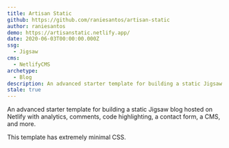 ```yaml
---
title: Artisan Static
github: https://github.com/raniesantos/artisan-static
author: raniesantos
demo: https://artisanstatic.netlify.app/
date: 2020-06-03T00:00:00.000Z
ssg:
  - Jigsaw
cms:
  - NetlifyCMS
archetype:
  - Blog
description: An advanced starter template for building a static Jigsaw blog.
stale: true
---
```


An advanced starter template for building a static Jigsaw blog hosted on Netlify with analytics, comments, code highlighting, a contact form, a CMS, and more.

This template has extremely minimal CSS.
